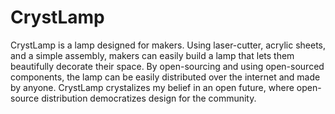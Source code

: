 # CrystLamp
CrystLamp is a lamp designed for makers. Using laser-cutter, acrylic sheets, and a simple assembly, makers can easily build a lamp that lets them beautifully decorate their space. By open-sourcing and using open-sourced components, the lamp can be easily distributed over the internet and made by anyone. CrystLamp crystalizes my belief in an open future, where open-source distribution democratizes design for the community.
